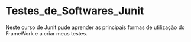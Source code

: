 # Testes_de_Softwares_Junit

Neste curso de Junit pude aprender as principais formas de utilização do FrameWork e a criar meus testes.
